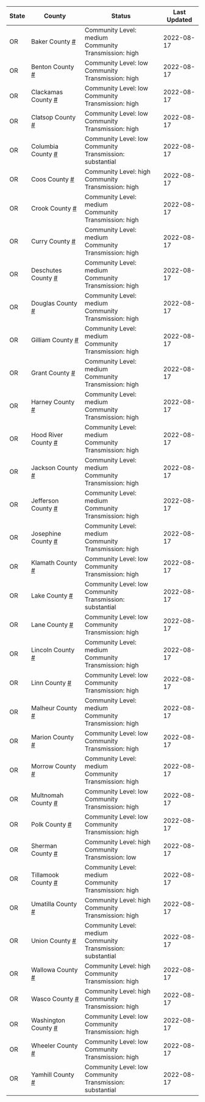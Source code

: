 State | County | Status | Last Updated
--- | --- | --- | --- 
OR | Baker County <a href="#baker_county">#</a> | <a name="baker_county"></a>Community Level: medium<br/>Community Transmission: high | 2022-08-17
OR | Benton County <a href="#benton_county">#</a> | <a name="benton_county"></a>Community Level: low<br/>Community Transmission: high | 2022-08-17
OR | Clackamas County <a href="#clackamas_county">#</a> | <a name="clackamas_county"></a>Community Level: low<br/>Community Transmission: high | 2022-08-17
OR | Clatsop County <a href="#clatsop_county">#</a> | <a name="clatsop_county"></a>Community Level: low<br/>Community Transmission: high | 2022-08-17
OR | Columbia County <a href="#columbia_county">#</a> | <a name="columbia_county"></a>Community Level: low<br/>Community Transmission: substantial | 2022-08-17
OR | Coos County <a href="#coos_county">#</a> | <a name="coos_county"></a>Community Level: high<br/>Community Transmission: high | 2022-08-17
OR | Crook County <a href="#crook_county">#</a> | <a name="crook_county"></a>Community Level: medium<br/>Community Transmission: high | 2022-08-17
OR | Curry County <a href="#curry_county">#</a> | <a name="curry_county"></a>Community Level: medium<br/>Community Transmission: high | 2022-08-17
OR | Deschutes County <a href="#deschutes_county">#</a> | <a name="deschutes_county"></a>Community Level: medium<br/>Community Transmission: high | 2022-08-17
OR | Douglas County <a href="#douglas_county">#</a> | <a name="douglas_county"></a>Community Level: medium<br/>Community Transmission: high | 2022-08-17
OR | Gilliam County <a href="#gilliam_county">#</a> | <a name="gilliam_county"></a>Community Level: medium<br/>Community Transmission: high | 2022-08-17
OR | Grant County <a href="#grant_county">#</a> | <a name="grant_county"></a>Community Level: medium<br/>Community Transmission: high | 2022-08-17
OR | Harney County <a href="#harney_county">#</a> | <a name="harney_county"></a>Community Level: medium<br/>Community Transmission: high | 2022-08-17
OR | Hood River County <a href="#hood_river_county">#</a> | <a name="hood_river_county"></a>Community Level: medium<br/>Community Transmission: high | 2022-08-17
OR | Jackson County <a href="#jackson_county">#</a> | <a name="jackson_county"></a>Community Level: medium<br/>Community Transmission: high | 2022-08-17
OR | Jefferson County <a href="#jefferson_county">#</a> | <a name="jefferson_county"></a>Community Level: medium<br/>Community Transmission: high | 2022-08-17
OR | Josephine County <a href="#josephine_county">#</a> | <a name="josephine_county"></a>Community Level: medium<br/>Community Transmission: high | 2022-08-17
OR | Klamath County <a href="#klamath_county">#</a> | <a name="klamath_county"></a>Community Level: low<br/>Community Transmission: high | 2022-08-17
OR | Lake County <a href="#lake_county">#</a> | <a name="lake_county"></a>Community Level: low<br/>Community Transmission: substantial | 2022-08-17
OR | Lane County <a href="#lane_county">#</a> | <a name="lane_county"></a>Community Level: low<br/>Community Transmission: high | 2022-08-17
OR | Lincoln County <a href="#lincoln_county">#</a> | <a name="lincoln_county"></a>Community Level: medium<br/>Community Transmission: high | 2022-08-17
OR | Linn County <a href="#linn_county">#</a> | <a name="linn_county"></a>Community Level: low<br/>Community Transmission: high | 2022-08-17
OR | Malheur County <a href="#malheur_county">#</a> | <a name="malheur_county"></a>Community Level: medium<br/>Community Transmission: high | 2022-08-17
OR | Marion County <a href="#marion_county">#</a> | <a name="marion_county"></a>Community Level: low<br/>Community Transmission: high | 2022-08-17
OR | Morrow County <a href="#morrow_county">#</a> | <a name="morrow_county"></a>Community Level: medium<br/>Community Transmission: high | 2022-08-17
OR | Multnomah County <a href="#multnomah_county">#</a> | <a name="multnomah_county"></a>Community Level: low<br/>Community Transmission: high | 2022-08-17
OR | Polk County <a href="#polk_county">#</a> | <a name="polk_county"></a>Community Level: low<br/>Community Transmission: high | 2022-08-17
OR | Sherman County <a href="#sherman_county">#</a> | <a name="sherman_county"></a>Community Level: high<br/>Community Transmission: low | 2022-08-17
OR | Tillamook County <a href="#tillamook_county">#</a> | <a name="tillamook_county"></a>Community Level: medium<br/>Community Transmission: high | 2022-08-17
OR | Umatilla County <a href="#umatilla_county">#</a> | <a name="umatilla_county"></a>Community Level: high<br/>Community Transmission: high | 2022-08-17
OR | Union County <a href="#union_county">#</a> | <a name="union_county"></a>Community Level: medium<br/>Community Transmission: substantial | 2022-08-17
OR | Wallowa County <a href="#wallowa_county">#</a> | <a name="wallowa_county"></a>Community Level: high<br/>Community Transmission: high | 2022-08-17
OR | Wasco County <a href="#wasco_county">#</a> | <a name="wasco_county"></a>Community Level: high<br/>Community Transmission: high | 2022-08-17
OR | Washington County <a href="#washington_county">#</a> | <a name="washington_county"></a>Community Level: low<br/>Community Transmission: high | 2022-08-17
OR | Wheeler County <a href="#wheeler_county">#</a> | <a name="wheeler_county"></a>Community Level: low<br/>Community Transmission: high | 2022-08-17
OR | Yamhill County <a href="#yamhill_county">#</a> | <a name="yamhill_county"></a>Community Level: low<br/>Community Transmission: substantial | 2022-08-17
